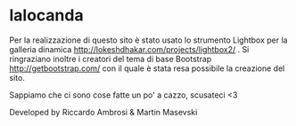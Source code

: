 # lalocanda
Per la realizzazione di questo sito è stato usato lo strumento Lightbox per la galleria dinamica http://lokeshdhakar.com/projects/lightbox2/ .
Si ringraziano inoltre i creatori del tema di base Bootstrap http://getbootstrap.com/ con il quale è stata resa possibile la creazione del sito.

Sappiamo che ci sono cose fatte un po' a cazzo, scusateci <3

Developed by Riccardo Ambrosi & Martin Masevski
